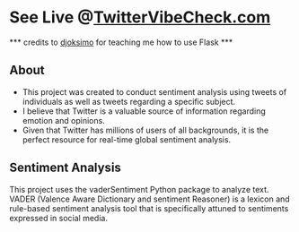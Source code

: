 # See Live @[TwitterVibeCheck.com](https://www.twittervibecheck.com)

*** credits to [djoksimo](https://github.com/djoksimo) for teaching me how to use Flask ***

## About
- This project was created to conduct sentiment analysis using tweets of individuals as well as tweets regarding a specific subject. 
- I believe that Twitter is a valuable source of information regarding emotion and opinions.
- Given that Twitter has millions of users of all backgrounds, it is the perfect resource for real-time global sentiment analysis.

## Sentiment Analysis
This project uses the vaderSentiment Python package to analyze text. VADER (Valence Aware Dictionary and sentiment Reasoner) is a lexicon and rule-based sentiment analysis tool that is specifically attuned to sentiments expressed in social media.
